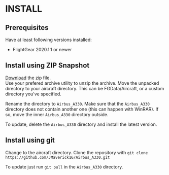 # INSTALL
## Prerequisites
Have at least following versions installed:
* FlightGear 2020.1.1 or newer

## Install using ZIP Snapshot
[Download](https://github.com/JMaverick16/Airbus_A330/archive/master.zip) the zip file.  
Use your prefered archive utility to unzip the archive.
Move the unpacked directory to your aircraft directory. This can be FGData/Aircraft, or a custom directory you've specified.

Rename the directory to `Airbus_A330`.
Make sure that the `Airbus_A330` directory does not contain another one (this can happen with WinRAR). If so, move the inner `Airbus_A330` directory outside.

To update, delete the `Airbus_A330` directory and install the latest version.

## Install using git
Change to the aircraft directory.
Clone the repository with `git clone https://github.com/JMaverick16/Airbus_A330.git`

To update just run `git pull` in the `Airbus_A330` directory.
